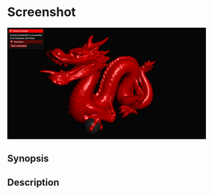 # Screenshot

<img src="../../screenshots/screenshot.jpg" height="256px">

## Synopsis


## Description
